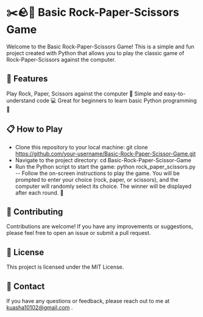 # ✂️🪨📄 Basic Rock-Paper-Scissors Game
Welcome to the Basic Rock-Paper-Scissors Game! This is a simple and fun project created with Python that allows you to play the classic game of Rock-Paper-Scissors against the computer.

## 🚀 Features
Play Rock, Paper, Scissors against the computer 🤖
Simple and easy-to-understand code 💻
Great for beginners to learn basic Python programming 🐍
## 📋 How to Play
- Clone this repository to your local machine:
git clone https://github.com/your-username/Basic-Rock-Paper-Scissor-Game.git
- Navigate to the project directory:
cd Basic-Rock-Paper-Scissor-Game
- Run the Python script to start the game:
python rock_paper_scissors.py
-- Follow the on-screen instructions to play the game. You will be prompted to enter your choice (rock, paper, or scissors), and the computer will randomly select its choice. The winner will be displayed after each round. 🎉
## 🤝 Contributing
Contributions are welcome! If you have any improvements or suggestions, please feel free to open an issue or submit a pull request.

## 📝 License
This project is licensed under the MIT License.

## 📧 Contact
If you have any questions or feedback, please reach out to me at kuasha10102@gmail.com .
